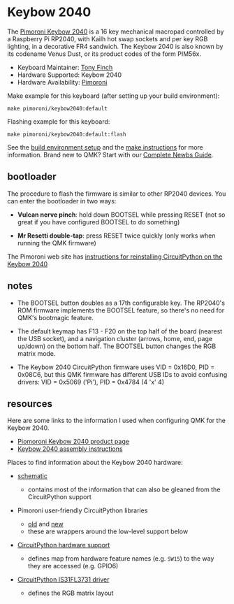 # Keybow 2040

The [Pimoroni Keybow 2040][keybow2040] is a 16 key mechanical macropad
controlled by a Raspberry Pi RP2040, with Kailh hot swap sockets and
per key RGB lighting, in a decorative FR4 sandwich. The Keybow 2040 is
also known by its codename Venus Dust, or its product codes of the
form PIM56x.

* Keyboard Maintainer: [Tony Finch](https://github.com/fanf2)
* Hardware Supported: Keybow 2040
* Hardware Availability: [Pimoroni][keybow2040]

[keybow2040]: https://shop.pimoroni.com/products/keybow-2040

Make example for this keyboard (after setting up your build environment):

    make pimoroni/keybow2040:default

Flashing example for this keyboard:

    make pimoroni/keybow2040:default:flash

See the [build environment setup](https://docs.qmk.fm/#/getting_started_build_tools)
and the [make instructions](https://docs.qmk.fm/#/getting_started_make_guide)
for more information. Brand new to QMK? Start with our
[Complete Newbs Guide](https://docs.qmk.fm/#/newbs).


## bootloader

The procedure to flash the firmware is similar to other RP2040
devices. You can enter the bootloader in two ways:

  * **Vulcan nerve pinch**: hold down BOOTSEL while pressing RESET
    (not so great if you have configured BOOTSEL to do something)

  * **Mr Resetti double-tap**: press RESET twice quickly
    (only works when running the QMK firmware)

The Pimoroni web site has [instructions for reinstalling CircuitPython
on the Keybow 2040](https://learn.pimoroni.com/article/circuitpython-and-keybow-2040)


## notes

  * The BOOTSEL button doubles as a 17th configurable key. The
    RP2040's ROM firmware implements the BOOTSEL feature, so there's
    no need for QMK's bootmagic feature.

  * The default keymap has F13 - F20 on the top half of the board
    (nearest the USB socket), and a navigation cluster (arrows, home,
    end, page up/down) on the bottom half. The BOOTSEL button changes
    the RGB matrix mode.

  * The Keybow 2040 CircuitPython firmware uses VID = 0x16D0, PID = 0x08C6,
    but this QMK firmware has different USB IDs to avoid confusing drivers:
    VID = 0x5069 ('Pi'), PID = 0x4784 (4 'x' 4)


## resources

Here are some links to the information I used when configuring QMK for the Keybow 2040.

  * [Piomoroni Keybow 2040 product page](https://shop.pimoroni.com/products/keybow-2040)
  * [Keybow 2040 assembly instructions](https://learn.pimoroni.com/article/assembling-keybow-2040)

Places to find information about the Keybow 2040 hardware:

  * [schematic](https://cdn.shopify.com/s/files/1/0174/1800/files/keybow_2040_schematic.pdf)
      * contains most of the information that can also be gleaned from the CircuitPython support

  * Pimoroni user-friendly CircuitPython libraries
      * [old](https://github.com/pimoroni/keybow2040-circuitpython) and [new](https://github.com/pimoroni/pmk-circuitpython)
      * these are wrappers around the low-level support below

  * [CircuitPython hardware support](https://github.com/adafruit/circuitpython/blob/main/ports/raspberrypi/boards/pimoroni_keybow2040/)
      * defines map from hardware feature names (e.g. `SW15`) to the way they are accessed (e.g. GPIO6)

  * [CircuitPython IS31FL3731 driver](https://github.com/adafruit/Adafruit_CircuitPython_IS31FL3731/blob/main/adafruit_is31fl3731/keybow2040.py)
      * defines the RGB matrix layout
